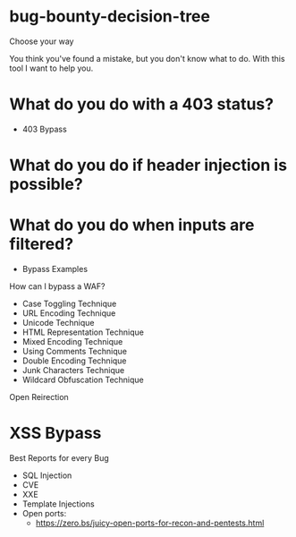 # bug-bounty-decision-tree

Choose your way 

You think you've found a mistake, but you don't know what to do. With this tool I want to help you. 

# What do you do with a 403 status? 
- 403 Bypass

# What do you do if header injection is possible? 

# What do you do when inputs are filtered? 
- Bypass Examples

How can I bypass a WAF?
- Case Toggling Technique
- URL Encoding Technique
- Unicode Technique
- HTML Representation Technique
- Mixed Encoding Technique
- Using Comments Technique
- Double Encoding Technique
- Junk Characters Technique
- Wildcard Obfuscation Technique


Open Reirection

# XSS Bypass


Best Reports for every Bug

- SQL Injection
- CVE
- XXE
- Template Injections
- Open ports: 
   - https://zero.bs/juicy-open-ports-for-recon-and-pentests.html
